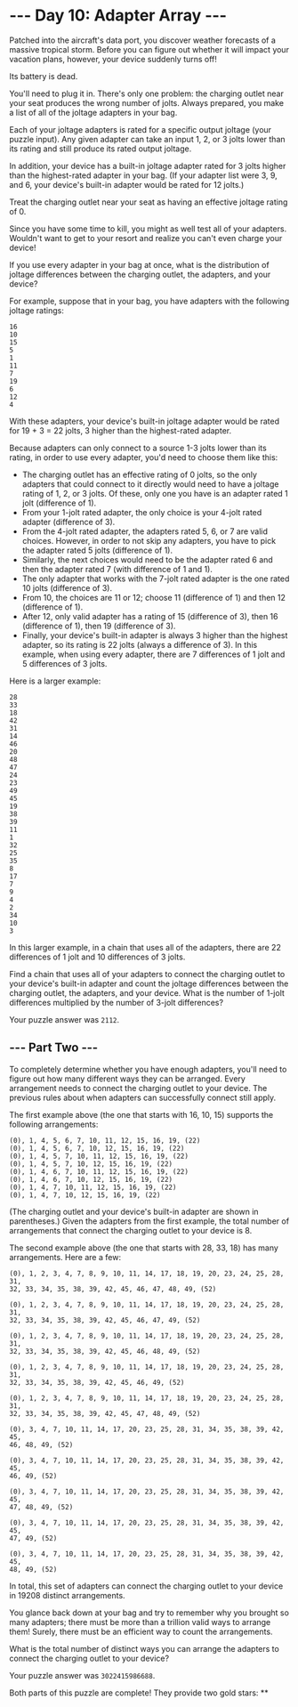 # --- Day 10: Adapter Array ---
  
  Patched into the aircraft's data port, you discover weather forecasts of a massive tropical storm. Before you can figure out whether it will impact your vacation plans, however, your device suddenly turns off!
  
  Its battery is dead.
  
  You'll need to plug it in. There's only one problem: the charging outlet near your seat produces the wrong number of jolts. Always prepared, you make a list of all of the joltage adapters in your bag.
  
  Each of your joltage adapters is rated for a specific output joltage (your puzzle input). Any given adapter can take an input 1, 2, or 3 jolts lower than its rating and still produce its rated output joltage.
  
  In addition, your device has a built-in joltage adapter rated for 3 jolts higher than the highest-rated adapter in your bag. (If your adapter list were 3, 9, and 6, your device's built-in adapter would be rated for 12 jolts.)
  
  Treat the charging outlet near your seat as having an effective joltage rating of 0.
  
  Since you have some time to kill, you might as well test all of your adapters. Wouldn't want to get to your resort and realize you can't even charge your device!
  
  If you use every adapter in your bag at once, what is the distribution of joltage differences between the charging outlet, the adapters, and your device?
  
  For example, suppose that in your bag, you have adapters with the following joltage ratings:
  
  ```
  16
  10
  15
  5
  1
  11
  7
  19
  6
  12
  4
```
  With these adapters, your device's built-in joltage adapter would be rated for 19 + 3 = 22 jolts, 3 higher than the highest-rated adapter.
  
  Because adapters can only connect to a source 1-3 jolts lower than its rating, in order to use every adapter, you'd need to choose them like this:
  
  - The charging outlet has an effective rating of 0 jolts, so the only adapters that could connect to it directly would need to have a joltage rating of 1, 2, or 3 jolts. Of these, only one you have is an adapter rated 1 jolt (difference of 1).
  - From your 1-jolt rated adapter, the only choice is your 4-jolt rated adapter (difference of 3).
  - From the 4-jolt rated adapter, the adapters rated 5, 6, or 7 are valid choices. However, in order to not skip any adapters, you have to pick the adapter rated 5 jolts (difference of 1).
  - Similarly, the next choices would need to be the adapter rated 6 and then the adapter rated 7 (with difference of 1 and 1).
  - The only adapter that works with the 7-jolt rated adapter is the one rated 10 jolts (difference of 3).
  - From 10, the choices are 11 or 12; choose 11 (difference of 1) and then 12 (difference of 1).
  - After 12, only valid adapter has a rating of 15 (difference of 3), then 16 (difference of 1), then 19 (difference of 3).
  - Finally, your device's built-in adapter is always 3 higher than the highest adapter, so its rating is 22 jolts (always a difference of 3).
  In this example, when using every adapter, there are 7 differences of 1 jolt and 5 differences of 3 jolts.
  
  Here is a larger example:
  ```
  28
  33
  18
  42
  31
  14
  46
  20
  48
  47
  24
  23
  49
  45
  19
  38
  39
  11
  1
  32
  25
  35
  8
  17
  7
  9
  4
  2
  34
  10
  3
```
  In this larger example, in a chain that uses all of the adapters, there are 22 differences of 1 jolt and 10 differences of 3 jolts.
  
  Find a chain that uses all of your adapters to connect the charging outlet to your device's built-in adapter and count the joltage differences between the charging outlet, the adapters, and your device. What is the number of 1-jolt differences multiplied by the number of 3-jolt differences?
  
  Your puzzle answer was `2112`.
  
  ## --- Part Two ---
  
  To completely determine whether you have enough adapters, you'll need to figure out how many different ways they can be arranged. Every arrangement needs to connect the charging outlet to your device. The previous rules about when adapters can successfully connect still apply.
  
  The first example above (the one that starts with 16, 10, 15) supports the following arrangements:
  ```
  (0), 1, 4, 5, 6, 7, 10, 11, 12, 15, 16, 19, (22)
  (0), 1, 4, 5, 6, 7, 10, 12, 15, 16, 19, (22)
  (0), 1, 4, 5, 7, 10, 11, 12, 15, 16, 19, (22)
  (0), 1, 4, 5, 7, 10, 12, 15, 16, 19, (22)
  (0), 1, 4, 6, 7, 10, 11, 12, 15, 16, 19, (22)
  (0), 1, 4, 6, 7, 10, 12, 15, 16, 19, (22)
  (0), 1, 4, 7, 10, 11, 12, 15, 16, 19, (22)
  (0), 1, 4, 7, 10, 12, 15, 16, 19, (22)
  ```
  (The charging outlet and your device's built-in adapter are shown in parentheses.) Given the adapters from the first example, the total number of arrangements that connect the charging outlet to your device is 8.
  
  The second example above (the one that starts with 28, 33, 18) has many arrangements. Here are a few:
  ```
  (0), 1, 2, 3, 4, 7, 8, 9, 10, 11, 14, 17, 18, 19, 20, 23, 24, 25, 28, 31,
  32, 33, 34, 35, 38, 39, 42, 45, 46, 47, 48, 49, (52)
  
  (0), 1, 2, 3, 4, 7, 8, 9, 10, 11, 14, 17, 18, 19, 20, 23, 24, 25, 28, 31,
  32, 33, 34, 35, 38, 39, 42, 45, 46, 47, 49, (52)
  
  (0), 1, 2, 3, 4, 7, 8, 9, 10, 11, 14, 17, 18, 19, 20, 23, 24, 25, 28, 31,
  32, 33, 34, 35, 38, 39, 42, 45, 46, 48, 49, (52)
  
  (0), 1, 2, 3, 4, 7, 8, 9, 10, 11, 14, 17, 18, 19, 20, 23, 24, 25, 28, 31,
  32, 33, 34, 35, 38, 39, 42, 45, 46, 49, (52)
  
  (0), 1, 2, 3, 4, 7, 8, 9, 10, 11, 14, 17, 18, 19, 20, 23, 24, 25, 28, 31,
  32, 33, 34, 35, 38, 39, 42, 45, 47, 48, 49, (52)
  
  (0), 3, 4, 7, 10, 11, 14, 17, 20, 23, 25, 28, 31, 34, 35, 38, 39, 42, 45,
  46, 48, 49, (52)
  
  (0), 3, 4, 7, 10, 11, 14, 17, 20, 23, 25, 28, 31, 34, 35, 38, 39, 42, 45,
  46, 49, (52)
  
  (0), 3, 4, 7, 10, 11, 14, 17, 20, 23, 25, 28, 31, 34, 35, 38, 39, 42, 45,
  47, 48, 49, (52)
  
  (0), 3, 4, 7, 10, 11, 14, 17, 20, 23, 25, 28, 31, 34, 35, 38, 39, 42, 45,
  47, 49, (52)
  
  (0), 3, 4, 7, 10, 11, 14, 17, 20, 23, 25, 28, 31, 34, 35, 38, 39, 42, 45,
  48, 49, (52)
  ```
  In total, this set of adapters can connect the charging outlet to your device in 19208 distinct arrangements.
  
  You glance back down at your bag and try to remember why you brought so many adapters; there must be more than a trillion valid ways to arrange them! Surely, there must be an efficient way to count the arrangements.
  
  What is the total number of distinct ways you can arrange the adapters to connect the charging outlet to your device?
  
  Your puzzle answer was `3022415986688`.
  
  Both parts of this puzzle are complete! They provide two gold stars: **